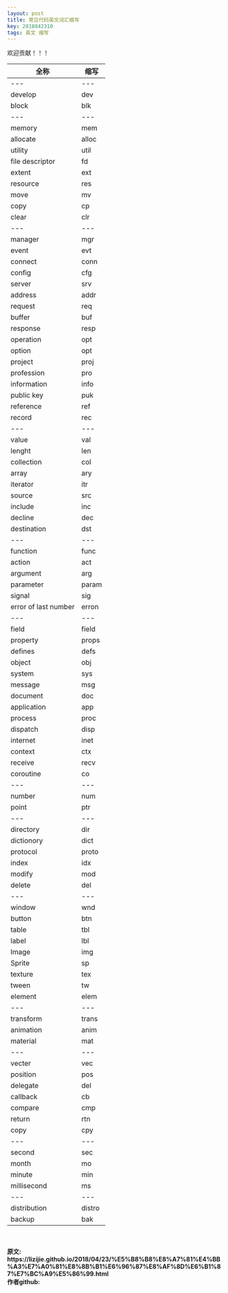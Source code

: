 ```yaml
---
layout: post
title: 常见代码英文词汇缩写
key: 2018042310
tags: 英文 缩写
---
```


欢迎贡献！！！

|全称|缩写|
|---|---|
|---|---|
|develop|dev|
|block|blk|
|---|---|
|memory|mem|
|allocate|alloc|
|utility|util|
|file descriptor|fd|
|extent|ext|
|resource|res|
|move|mv|
|copy|cp|
|clear|clr|
|---|---|
|manager|mgr|
|event|evt|
|connect|conn|
|config|cfg|
|server|srv|
|address|addr|
|request|req|
|buffer|buf|
|response|resp|
|operation|opt|
|option|opt|
|project|proj|
|profession|pro|
|information|info|
|public key|puk|
|reference|ref|
|record|rec|
|---|---|
|value|val|
|lenght|len|
|collection|col|
|array|ary|
|iterator|itr|
|source|src|
|include|inc|
|decline|dec|
|destination|dst|
|---|---|
|function|func|
|action|act|
|argument|arg|
|parameter|param|
|signal|sig|
|error of last number|erron|
|---|---|
|field| field|
|property|props|
|defines| defs|
|object| obj|
|system| sys|
|message|msg|
|document|doc|
|application|app|
|process|proc|
|dispatch|disp|
|internet|inet|
|context|ctx|
|receive|recv|
|coroutine|co|
|---|---|
|number|num|
|point|ptr|
|---|---|
|directory|dir|
|dictionory|dict|
|protocol| proto|
|index|idx|
|modify|mod|
|delete|del|
|---|---|
|window|wnd|
|button|btn|
|table|tbl|
|label|lbl|
|Image|img|
|Sprite|sp|
|texture|tex|
|tween|tw|
|element|elem|
|---|---|
|transform|trans|
|animation|anim|
|material|mat|
|---|---|
|vecter|vec|
|position|pos|
|delegate|del|
|callback|cb|
|compare|cmp|
|return|rtn|
|copy|cpy|
|---|---|
|second|sec|
|month|mo|
|minute|min|
|millisecond|ms|
|---|---|
|distribution|distro|
|backup|bak|

<br>
<br>
<b>原文:<br>
https://lizijie.github.io/2018/04/23/%E5%B8%B8%E8%A7%81%E4%BB%A3%E7%A0%81%E8%8B%B1%E6%96%87%E8%AF%8D%E6%B1%87%E7%BC%A9%E5%86%99.html
<br>
作者github:<br>
<https://github.com/lizijie>
</b>

